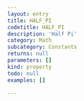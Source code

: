 ```yaml
---
layout: entry
title: HALF_PI
codetitle: HALF_PI
description: 'Half Pi'
category: Math
subcategory: Constants
returns: null
parameters: []
kind: property
todo: null
examples: []

---
```

